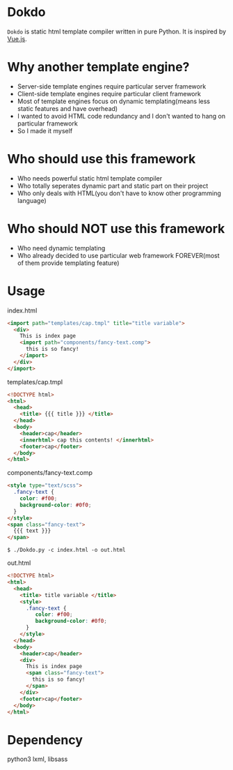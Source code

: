 # Dokdo
`Dokdo` is static html template compiler written in pure Python. It is inspired by [Vue.js][vue.js].

# Why another template engine?
- Server-side template engines require particular server framework
- Client-side template engines require particular client framework
- Most of template engines focus on dynamic templating(means less static features and have overhead)
- I wanted to avoid HTML code redundancy and I don't wanted to hang on particular framework
- So I made it myself

# Who should use this framework
- Who needs powerful static html template compiler
- Who totally seperates dynamic part and static part on their project
- Who only deals with HTML(you don't have to know other programming language)

# Who should NOT use this framework
- Who need dynamic templating
- Who already decided to use particular web framework FOREVER(most of them provide templating feature)

# Usage
index.html
```html
<import path="templates/cap.tmpl" title="title variable">
  <div> 
    This is index page 
    <import path="components/fancy-text.comp">
      this is so fancy!
    </import>
  </div>
</import>
```
templates/cap.tmpl
```html
<!DOCTYPE html>
<html>
  <head>
    <title> {{{ title }}} </title>
  </head>
  <body>
    <header>cap</header>
    <innerhtml> cap this contents! </innerhtml>
    <footer>cap</footer>
  </body>
</html>
```
components/fancy-text.comp
```html
<style type="text/scss">   
  .fancy-text {
    color: #f00;
    background-color: #0f0;
  }
</style>
<span class="fancy-text">
  {{{ text }}}
</span>
```

`$ ./Dokdo.py -c index.html -o out.html`

out.html
```html
<!DOCTYPE html>
<html>
  <head>
    <title> title variable </title>
    <style>
      .fancy-text {
         color: #f00;
         background-color: #0f0;
      }
    </style>
  </head>
  <body>
    <header>cap</header>
    <div> 
      This is index page 
      <span class="fancy-text">
        this is so fancy!
      </span>
    </div>
    <footer>cap</footer>
  </body>
</html>
```
# Dependency
python3 lxml, libsass


[vue.js]: https://github.com/vuejs/vue

